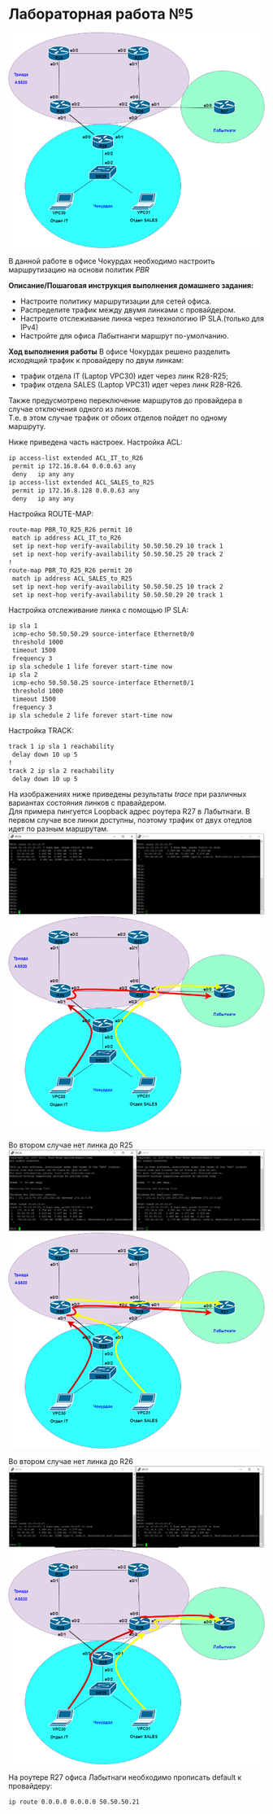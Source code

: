# Лабораторная работа №5 
![](pic/map_lab5.png)     
       

В данной работе в офисе Чокурдах необходимо настроить маршрутизацию на основи политик *PBR*  

**Описание/Пошаговая инструкция выполнения домашнего задания:** 
- Настроите политику маршрутизации для сетей офиса.
- Распределите трафик между двумя линками с провайдером.
- Настроите отслеживание линка через технологию IP SLA.(только для IPv4)
- Настройте для офиса Лабытнанги маршрут по-умолчанию.

**Ход выполнения работы** 
В офисе Чокурдах решено разделить исходящий трафик к провайдеру по двум линкам: 
- трафик отдела IT (Laptop VPC30) идет через линк R28-R25; 
- трафик отдела SALES (Laptop VPC31) идет через линк R28-R26. 
 
Также предусмотрено переключение маршрутов до провайдера в случае отключения одного из линков.  
Т.е. в этом случае трафик от обоих отделов пойдет по одному маршруту.  

Ниже приведена часть настроек. 
Настройка ACL: 
``` 
ip access-list extended ACL_IT_to_R26
 permit ip 172.16.8.64 0.0.0.63 any
 deny   ip any any
ip access-list extended ACL_SALES_to_R25
 permit ip 172.16.8.128 0.0.0.63 any
 deny   ip any any
``` 
Настройка ROUTE-MAP:  
``` 
route-map PBR_TO_R25_R26 permit 10
 match ip address ACL_IT_to_R26
 set ip next-hop verify-availability 50.50.50.29 10 track 1
 set ip next-hop verify-availability 50.50.50.25 20 track 2
!
route-map PBR_TO_R25_R26 permit 20
 match ip address ACL_SALES_to_R25
 set ip next-hop verify-availability 50.50.50.25 10 track 2
 set ip next-hop verify-availability 50.50.50.29 20 track 1
``` 
Настройка отслеживание линка с помощью IP SLA: 
``` 
ip sla 1
 icmp-echo 50.50.50.29 source-interface Ethernet0/0
 threshold 1000
 timeout 1500
 frequency 3
ip sla schedule 1 life forever start-time now
ip sla 2
 icmp-echo 50.50.50.25 source-interface Ethernet0/1
 threshold 1000
 timeout 1500
 frequency 3
ip sla schedule 2 life forever start-time now
``` 
Настройка TRACK: 
``` 
track 1 ip sla 1 reachability
 delay down 10 up 5
!
track 2 ip sla 2 reachability
 delay down 10 up 5
```    
На изображениях ниже приведены результаты *trace* при различных вариантах состояния линков с правайдером.       
Для примера пингуется Loopback адрес роутера R27 в Лабытнаги.
В первом случае все линки доступны, поэтому трафик от двух отедлов идет по разным маршрутам.      
![](pic/no_down.png) 
![](pic/1.png)       

Во втором случае нет линка до R25  
![](pic/down1.png) 
![](pic/2.png)       

Во втором случае нет линка до R26 
![](pic/down0.png) 
![](pic/3.png) 

На роутере R27 офиса Лабытнаги необходимо прописать default к провайдеру:    
```    
ip route 0.0.0.0 0.0.0.0 50.50.50.21      
```    
